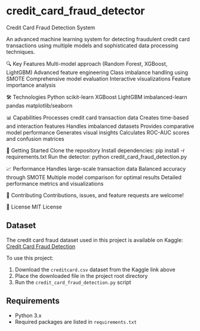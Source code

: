 # credit_card_fraud_detector
Credit Card Fraud Detection System

An advanced machine learning system for detecting fraudulent credit card transactions using multiple models and sophisticated data processing techniques.

🔍 Key Features
Multi-model approach (Random Forest, XGBoost, LightGBM)
Advanced feature engineering
Class imbalance handling using SMOTE
Comprehensive model evaluation
Interactive visualizations
Feature importance analysis

🛠️ Technologies
Python
scikit-learn
XGBoost
LightGBM
imbalanced-learn
pandas
matplotlib/seaborn

📊 Capabilities
Processes credit card transaction data
Creates time-based and interaction features
Handles imbalanced datasets
Provides comparative model performance
Generates visual insights
Calculates ROC-AUC scores and confusion matrices

🚀 Getting Started
Clone the repository
Install dependencies: pip install -r requirements.txt
Run the detector: python credit_card_fraud_detection.py

📈 Performance
Handles large-scale transaction data
Balanced accuracy through SMOTE
Multiple model comparison for optimal results
Detailed performance metrics and visualizations

🤝 Contributing
Contributions, issues, and feature requests are welcome!

📝 License
MIT License
## Dataset
The credit card fraud dataset used in this project is available on Kaggle:
[Credit Card Fraud Detection](https://www.kaggle.com/datasets/mlg-ulb/creditcardfraud)

To use this project:
1. Download the `creditcard.csv` dataset from the Kaggle link above
2. Place the downloaded file in the project root directory
3. Run the `credit_card_fraud_detection.py` script

## Requirements
- Python 3.x
- Required packages are listed in `requirements.txt`
